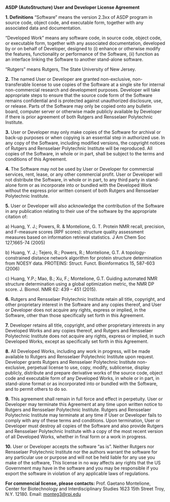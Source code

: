 **ASDP (AutoStructure) User and Developer License Agreement**

**1. Definitions** 
“Software” means the version 2.3xx of ASDP program in source code, object code, and executable form, together with any associated data and documentation. 

“Developed Work” means any software code, in source code, object code, or executable form, together with any associated documentation, developed by or on behalf of Developer, designed to (i) enhance or otherwise modify the features, functionality or performance of the Software, (ii) function as an interface linking the Software to another stand-alone software.

“Rutgers” means Rutgers, The State University of New Jersey.

**2.** The named User or Developer are granted non-exclusive, non-transferable license to use copies of the Software at a single site for internal non-commercial research and development purposes. Developer will take appropriate steps to ensure that the source code form of the Software remains confidential and is protected against unauthorized disclosure, use, or release. Parts of the Software may only be copied onto any bulletin board, computer server or otherwise made publicly available by Developer if there is prior agreement of both Rutgers and Rensselaer Polytechnic Institute.

**3.** User or Developer may only make copies of the Software for archival or back-up purposes or when copying is an essential step in authorized use. In any copy of the Software, including modified versions, the copyright notices of Rutgers and Rensselaer Polytechnic Institute will be reproduced. All copies of the Software, in whole or in part, shall be subject to the terms and conditions of this Agreement. 

**4.** The Software may not be used by User or Developer for commercial services, rent, lease, or any other commercial profit. User or Developer will not distribute the Software, in whole or in part, to any third party in stand-alone form or as incorporate into or bundled with the Developed Work without the express prior written consent of both Rutgers and Rensselaer Polytechnic Institute.

**5.** User or Developer will also acknowledge the contribution of the Software in any publication relating to their use of the software by the appropriate citation of:

 a) Huang, Y. J.; Powers, R. & Montelione, G. T. Protein NMR recall,  precision, and F-measure scores (RPF scores): structure quality  assessment measures based on information retrieval statistics. J Am Chem Soc 127,1665-74 (2005)

b) Huang, Y. J.; Tejero, R.; Powers, R.; Montelione, G.T. A  topology-constrained distance network algorithm for protein structure  determination from NOESY data. PROTEINS: Struct. Funct. Bioinformatics  15, 587-603 (2006)

c) Huang, Y.P.; Mao, B.; Xu, F.; Montelione, G.T. Guiding automated NMR structure determination using a global optimization metric, the NMR DP score. J. Biomol. NMR 62: 439 – 451 (2015).

**6.** Rutgers and Rensselaer Polytechnic Institute retain all title, copyright, and other proprietary interest in the Software and any copies thereof, and User or Developer does not acquire any rights, express or implied, in the Software, other than those specifically set forth in this Agreement. 

**7.** Developer retains all title, copyright, and other proprietary interests in any Developed Works and any copies thereof, and Rutgers and Rensselaer Polytechnic Institute does not acquire any rights, express or implied, in such Developed Works, except as specifically set forth in this Agreement. 

**8.** All Developed Works, including any work in progress, will be made available to Rutgers and Rensselaer Polytechnic Institute upon request. Developer grants Rutgers and Rensselaer Polytechnic Institute non-exclusive, perpetual license to use, copy, modify, sublicense, display publicly, distribute and prepare derivative works of the source code, object code and executable form of any Developed Works, in whole or in part, in stand-alone format or as incorporated into or bundled with the Software, and to permit others to do so. 

**9.** This agreement shall remain in full force and effect in perpetuity. User or Developer may terminate this Agreement at any time upon written notice to Rutgers and Rensselaer Polytechnic Institute. Rutgers and Rensselaer Polytechnic Institute may terminate at any time if User or Developer fails to comply with any of these terms and conditions. Upon termination, User or Developer must destroy all copies of the Software and also provide Rutgers and Rensselaer Polytechnic Institute with a copy of the most recent version of all Developed Works, whether in final form or a work in progress. 

**10.** User or Developer accepts the software “as is”. Neither Rutgers nor Rensselaer Polytechnic Institute nor the authors warrant the software for any particular use or purpose and will not be held liable for any use you make of the software, This license in no way affects any rights that the US Government may have in the software and you may be responsible if you export the software in violation of any applicable laws of regulations.

**For commencial license, please contacts:** 
Prof. Gaetano Montelione, Center for Biotechnology and Interdisciplinary Studies
1623 15th Street Troy, N.Y. 12180.  Email:  monteg3@rpi.edu
